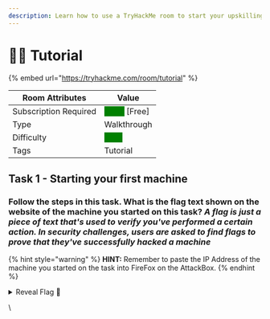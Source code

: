 ```yaml
---
description: Learn how to use a TryHackMe room to start your upskilling in cyber security.
---
```


# 🧑🏫 Tutorial

{% embed url="https://tryhackme.com/room/tutorial" %}

| Room Attributes       | Value                                                                   |
| --------------------- | ----------------------------------------------------------------------- |
| Subscription Required |  <mark style="color:green;background-color:green;">False</mark> \[Free] |
| Type                  | Walkthrough                                                             |
| Difficulty            |  <mark style="color:green;background-color:green;">Easy</mark>          |
| Tags                  | Tutorial                                                                |

## Task 1 - Starting your first machine

### Follow the steps in this task. What is the flag text shown on the website of the machine you started on this task? _A flag is just a piece of text that's used to verify you've performed a certain action. In security challenges, users are asked to find flags to prove that they've successfully hacked a machine_

{% hint style="warning" %}
**HINT:** Remember to paste the IP Address of the machine you started on the task into FireFox on the AttackBox.
{% endhint %}

<details>

<summary>Reveal Flag <span data-gb-custom-inline data-tag="emoji" data-code="1f6a9">🚩</span></summary>

:triangular\_flag\_on\_post:`flag{connection_verified}`

</details>

\
